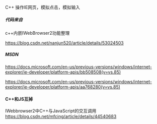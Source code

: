 

C++ 操作IE网页，模拟点击，模拟输入


##### 代码来自

c++内嵌IWebBrowser2功能整理

https://blog.csdn.net/nanjun520/article/details/53024503


##### MSDN

https://docs.microsoft.com/en-us/previous-versions/windows/internet-explorer/ie-developer/platform-apis/bb508508(v=vs.85)

https://docs.microsoft.com/en-us/previous-versions/windows/internet-explorer/ie-developer/platform-apis/aa768280(v=vs.85)

#### C++和JS互掉

IWebbrowser2中C++与JavaScript的交互调用
https://blog.csdn.net/mfcing/article/details/44540683